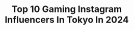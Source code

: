 ---
title: Top 10 Gaming Instagram Influencers In Tokyo In 2024
description: >-
  Find top gaming Instagram influencers in Tokyo in 2024. Most popular hashtags: #japan #gaming #anime #gamer.
platform: Instagram
hits: 10
text_top: See the most popular Instagram accounts on inBeat.
text_bottom: Our search engine holds 10 Instagram influencers like this in Tokyo, Japan for you to work with.
profiles:
  - username: "bunnytokyo"
    fullname: >-
      Elsa Arribas | @Bunnytokyo
    bio: >-
      Daily TOKYO Hidden Gems, JAPAN travel tips and ANIME-infused things to do!📍Tokyo based since 2016 🚫DO NOT REPOST ↓ Custom 🇯🇵 Travel Itineraries ✈️🗾 ↓
    location: "Japan"
    followers: 217097
    engagement: 418
    commentsToLikes: 0.047365
    id: ck0u1whf9y9dm0i19fleklet4
    verified: false
    hashtags: "#tokyotrip, #japantrip, #animeinreallife, #animelife"
  - username: "tokyo_one"
    fullname: >-
      Tokyo Lens by Norm Nakamura
    bio: >-
      Tokyo,Japan | 津軽三味線ナカムラノルム | Life is Short. So I try to share the best of it with you. Producing videos & meeting amazing people.
    location: "Japan"
    followers: 80018
    engagement: 212
    commentsToLikes: 0.017424
    id: ck5zrgjqhwjfb0i14bqj4lok3
    verified: false
    hashtags: "#japanphoto, #cityphotography, #tokyo, #tokyotokyo"
  - username: "thejapantimes"
    fullname: >-
      The Japan Times
    bio: >-
      Official account of the most widely read source of English-language news in Japan. Follow for news, food, travel, culture and more.
    location: "Japan"
    followers: 102507
    engagement: 64
    commentsToLikes: 0.006394
    id: ck0tx54x8hylk0i19d36irz0p
    verified: true
    hashtags: "#tokyo2020, #sports, #traveljapan, #culture"
  - username: "lenalemon"
    fullname: >-
      Lena Lemon 🍋
    bio: >-
      Lena/りな🇯🇵🇨🇦🇨🇳 Anime, cosplay, gaming Creator for @ShopifyRebellion @Elgato Partner Tiktok: @lenalemon_ (1.5M)
    location: "Japan"
    followers: 521964
    engagement: 450
    commentsToLikes: 0.009207
    id: ck15qubfq4odm0i19sbr5cdwu
    verified: false
    hashtags: "#animelover, #jujutsukaisen, #valorant, #anime"
  - username: "j.ustcoffee"
    fullname: >-
      ann 🌸
    bio: >-
      🎀 tech, desk, and gaming 💌 dm/email for collabs 🛍️ channel and desk links below ↓
    location: "Japan"
    followers: 78831
    engagement: 1
    commentsToLikes: 0.000000
    id: clnryd9ibelh20j08m7tf9pk9
    verified: false
    hashtags: "#tech, #deskinspo, #cozy, #cute"
  - username: "japeruana24"
    fullname: >-
      Japeruana (Namie)
    bio: >-
      ❤️🧡💛💚💙💜💖💜💙💚💛🧡❤️ 🧡🇯🇵&🇵🇪📍Kanagawa-Japan 💛 japeruana24@gmail.com 💚Tiktok: japeruana (+1.2M) 💙 Facebook gaming partner🎮(+900k) 💜↓YouTube Channel↓(+150k)
    location: "Japan"
    followers: 153649
    engagement: 840
    commentsToLikes: 0.012301
    id: ck9hcs6s7mr7r0j78mfbruic3
    verified: false
    hashtags: "#japeruana, #gamer, #sorteo, #otaku"
  - username: "jessimomokoo"
    fullname: >-
      Jessi
    bio: >-
      🍑モモコ🍑 Jessimomoko Living in my pink game room 🌸 ↓ Links to Everything ↓
    location: "Japan"
    followers: 46529
    engagement: 249
    commentsToLikes: 0.080947
    id: clnryddh8eo1b0j08s3u66r93
    verified: false
    hashtags: "#gaming, #gamingsetup, #pinkaesthetic, #pcgaming"
  - username: "yuhimecos"
    fullname: >-
      Yuhime
    bio: >-
      🌹Cosplayer&Model 20 y/o🏳️‍🌈 🇮🇹Based in Italy 🎮Gamer DM/email for collabs "yuhime" % off on @uwowo_cosplay / @dokidokicosplay_official ⬇️My shop⬇️
    location: "Japan"
    followers: 9971
    engagement: 1011
    commentsToLikes: 0.013014
    id: ck6twiq5cs7u00j71ozhpe6ri
    verified: false
    hashtags: "#animegirl, #animecosplay, #cosplayphotography, #hanamidorikawa"
  - username: "mayu19900323"
    fullname: >-
      𝓜𝓐𝓨𝓤.
    bio: >-
      2018.11.1💍mama🍼 Tokyo🗼Baby👶Beauty💋Fashion👠Travel✈Dog🐶Cooking🍳 日常をマイペースに更新✍✨ お仕事依頼はᎠᎷでお願いします💘 購入品楽天ルーム載せてます🌿
    location: "Japan"
    followers: 48296
    engagement: 88
    commentsToLikes: 0.011034
    id: ckaoxh6idd8qc0i78cb5ofovf
    verified: false
    hashtags: "#cordie, #pr, #30, #ootd"
  - username: "sari_pink144"
    fullname: >-
      Sarina🦋
    bio: >-
      ♡ ｜1997.02.14👸🏻(23)｜ ♥ ｜Japan🎌Hyogo ｜ ♡ ｜#make｜#韓国コスメ🇰🇷｜#sarimake ¨̮♡｜ ♥ ｜contact☞DMからお願いします🦄💓｜ ♡
    location: "Japan"
    followers: 78758
    engagement: 301
    commentsToLikes: 0.000795
    id: ck0w3z9h1w13x0i19pvbw1vjk
    verified: false
    hashtags: "#sarimake, #romand, #qoo10, #kbeauty"
---